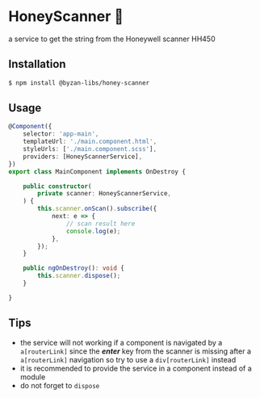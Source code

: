 # HoneyScanner 🐝  
a service to get the string from the Honeywell scanner HH450  

## Installation

```sh
$ npm install @byzan-libs/honey-scanner
```

## Usage
```typescript
@Component({
    selector: 'app-main',
    templateUrl: './main.component.html',
    styleUrls: ['./main.component.scss'],
    providers: [HoneyScannerService],
})
export class MainComponent implements OnDestroy {

    public constructor(
        private scanner: HoneyScannerService,
    ) {
        this.scanner.onScan().subscribe({
            next: e => {
                // scan result here
                console.log(e);
            },
        });
    }

    public ngOnDestroy(): void {
        this.scanner.dispose();
    }

}
```

## Tips
* the service will not working if a component is navigated by a `a[routerLink]` since the ***enter*** key from the scanner is missing after a `a[routerLink]` navigation so try to use a `div[routerLink]` instead  
* it is recommended to provide the service in a component instead of a module
* do not forget to `dispose`
